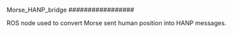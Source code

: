 Morse_HANP_bridge
#################

ROS node used to convert Morse sent human position into HANP messages.
